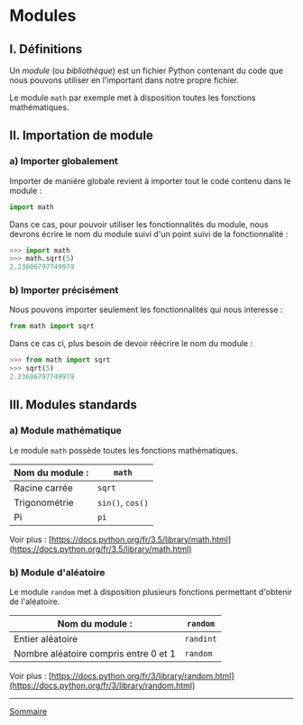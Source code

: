 # Modules

## I. Définitions

Un *module* (ou *bibliothèque*) est un fichier Python contenant du code que nous pouvons utiliser en l'important dans notre propre fichier.

Le module `math` par exemple met à disposition toutes les fonctions mathématiques.

## II. Importation de module

### a) Importer globalement

Importer de manière globale revient à importer tout le code contenu dans le module :

```python
import math
```

Dans ce cas, pour pouvoir utiliser les fonctionnalités du module, nous devrons écrire le nom du module suivi d'un point suivi de la fonctionnalité :

```python
>>> import math
>>> math.sqrt(5)
2.23606797749979
```

### b) Importer précisément

Nous pouvons importer seulement les fonctionnalités qui nous interesse :

```python
from math import sqrt
```

Dans ce cas ci, plus besoin de devoir réécrire le nom du module :

```python
>>> from math import sqrt
>>> sqrt(5)
2.23606797749979
```

## III. Modules standards

### a) Module mathématique

Le module `math` possède toutes les fonctions mathématiques.

| Nom  du module : | `math` |
|---|---|
| Racine carrée | `sqrt` |
| Trigonométrie | `sin()`, `cos()` |
| Pi | `pi` |

Voir plus : [https://docs.python.org/fr/3.5/library/math.html](https://docs.python.org/fr/3.5/library/math.html)

### b) Module d'aléatoire

Le module `random` met à disposition plusieurs fonctions permettant d'obtenir de l'aléatoire.

| Nom du module : | `random` |
|---|---|
| Entier aléatoire | `randint` |
| Nombre aléatoire compris entre $0$ et $1$ | `random` |

Voir plus : [https://docs.python.org/fr/3/library/random.html](https://docs.python.org/fr/3/library/random.html)

________

[Sommaire](./../../seconde/)